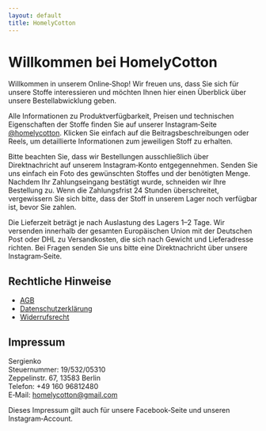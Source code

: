 ```yaml
---
layout: default
title: HomelyCotton
---
```


# Willkommen bei HomelyCotton

Willkommen in unserem Online‑Shop! Wir freuen uns, dass Sie sich für unsere Stoffe interessieren und möchten Ihnen hier einen Überblick über unsere Bestellabwicklung geben.

Alle Informationen zu Produktverfügbarkeit, Preisen und technischen Eigenschaften der Stoffe finden Sie auf unserer Instagram‑Seite [@homelycotton](https://www.instagram.com/homelycotton/). Klicken Sie einfach auf die Beitragsbeschreibungen oder Reels, um detaillierte Informationen zum jeweiligen Stoff zu erhalten.

Bitte beachten Sie, dass wir Bestellungen ausschließlich über Direktnachricht auf unserem Instagram‑Konto entgegennehmen. Senden Sie uns einfach ein Foto des gewünschten Stoffes und der benötigten Menge. Nachdem Ihr Zahlungseingang bestätigt wurde, schneiden wir Ihre Bestellung zu. Wenn die Zahlungsfrist 24 Stunden überschreitet, vergewissern Sie sich bitte, dass der Stoff in unserem Lager noch verfügbar ist, bevor Sie zahlen.

Die Lieferzeit beträgt je nach Auslastung des Lagers 1–2 Tage. Wir versenden innerhalb der gesamten Europäischen Union mit der Deutschen Post oder DHL zu Versandkosten, die sich nach Gewicht und Lieferadresse richten. Bei Fragen senden Sie uns bitte eine Direktnachricht über unsere Instagram‑Seite.

## Rechtliche Hinweise

- [AGB](./agb.md)
- [Datenschutzerklärung](./datenschutzerklaerung.md)
- [Widerrufsrecht](./widerrufsrecht.md)

## Impressum

Sergienko  
Steuernummer: 19/532/05310  
Zeppelinstr. 67, 13583 Berlin  
Telefon: +49 160 96812480  
E‑Mail: homelycotton@gmail.com  

Dieses Impressum gilt auch für unsere Facebook‑Seite und unseren Instagram‑Account.
